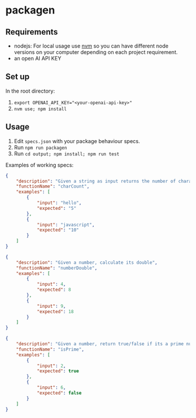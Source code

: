 # packagen

## Requirements
 
 * nodejs: For local usage use [nvm](https://github.com/nvm-sh/nvm) so you can have different node versions on your computer depending on each project requirement.
 * an open AI API KEY

## Set up

In the root directory:
1. `export OPENAI_API_KEY="<your-openai-api-key>"`
2. `nvm use; npm install`


## Usage

1. Edit `specs.json` with your package behaviour specs.
2. Run `npm run packagen`
3. Run `cd output; npm install; npm run test`

Examples of working specs:

```json
{
    "description": "Given a string as input returns the number of characters in the string",
    "functionName": "charCount",
    "examples": [
        {
            "input": "hello",
            "expected": "5"
        },
        {
            "input": "javascript",
            "expected": "10"
        }
    ]
}
```

```json
{
    "description": "Given a number, calculate its double",
    "functionName": "numberDouble",
    "examples": [
        {
            "input": 4,
            "expected": 8
        },
        {
            "input": 9,
            "expected": 18
        }
    ]
}
```

```json
{
    "description": "Given a number, return true/false if its a prime number",
    "functionName": "isPrime",
    "examples": [
        {
            "input": 2,
            "expected": true
        },
        {
            "input": 6,
            "expected": false
        }
    ]
}
```